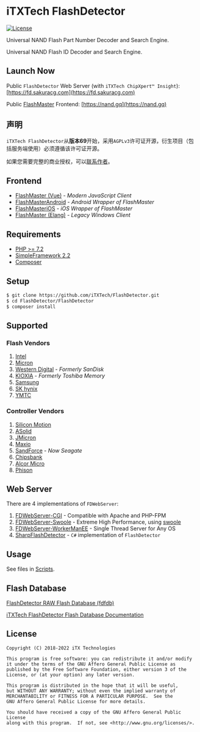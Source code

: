 # iTXTech FlashDetector

[![License](https://img.shields.io/github/license/iTXTech/FlashDetector.svg)](https://github.com/iTXTech/FlashDetector/blob/master/LICENSE)

Universal NAND Flash Part Number Decoder and Search Engine.

Universal NAND Flash ID Decoder and Search Engine.

## Launch Now

Public `FlashDetector` Web Server (with `iTXTech ChipXpert™ Insight`): [https://fd.sakuracg.com](https://fd.sakuracg.com)

Public [FlashMaster](https://github.com/iTXTech/FlashMaster) Frontend: [https://nand.gq](https://nand.gq)

## 声明

`iTXTech FlashDetector`从**版本69**开始，采用`AGPLv3`许可证开源，衍生项目（包括服务端使用）必须遵循该许可证开源。

如果您需要完整的商业授权，可以[联系作者](mailto:peratx@itxtech.org)。

## Frontend

* [FlashMaster (Vue)](https://github.com/iTXTech/FlashMaster) - *Modern JavaScript Client*
* [FlashMasterAndroid](https://github.com/iTXTech/FlashMasterAndroid) - *Android Wrapper of FlashMaster*
* [FlashMasteriOS](https://github.com/iTXTech/FlashMasteriOS) - *iOS Wrapper of FlashMaster*
* [FlashMaster (Elang)](https://github.com/PeratX/FlashMaster) - *Legacy Windows Client*

## Requirements

* [PHP >= 7.2](https://www.php.net)
* [SimpleFramework 2.2](https://github.com/iTXTech/SimpleFramework)
* [Composer](https://github.com/composer/composer)

## Setup

```bash
$ git clone https://github.com/iTXTech/FlashDetector.git
$ cd FlashDetector/FlashDetector
$ composer install
```

## Supported

### Flash Vendors

1. [Intel](https://www.intel.com/)
1. [Micron](https://www.micron.com/)
1. [Western Digital](https://www.westerndigital.com/) - *Formerly SanDisk*
1. [KIOXIA](https://www.kioxia.com/) - *Formerly Toshiba Memory*
1. [Samsung](https://www.samsung.com/)
1. [SK hynix](https://www.skhynix.com/)
1. [YMTC](http://www.ymtc.com/)

### Controller Vendors

1. [Silicon Motion](https://www.siliconmotion.com/)
2. [ASolid](https://www.asolid-tek.com/)
3. [JMicron](https://www.jmicron.com/)
4. [Maxio](http://www.maxio-tech.com/)
5. [SandForce](https://www.seagate.com/) - *Now Seagate*
6. [Chipsbank](http://www.chipsbank.com/)
7. [Alcor Micro](https://www.alcormicro.com/)
8. [Phison](https://www.phison.com/)

## Web Server

There are 4 implementations of `FDWebServer`:

1. [FDWebServer-CGI](https://github.com/iTXTech/FlashDetector/tree/master/FDWebServer/CGI) - Compatible with Apache and PHP-FPM
1. [FDWebServer-Swoole](https://github.com/iTXTech/FlashDetector/tree/master/FDWebServer/swoole) - Extreme High Performance, using [swoole](https://github.com/swoole/swoole-src)
1. [FDWebServer-WorkerManEE](https://github.com/iTXTech/FlashDetector/tree/master/FDWebServer/WorkerManEE) - Single
   Thread Server for Any OS
1. [SharpFlashDetector](https://github.com/iTXTech/SharpFlashDetector) - `C#` implementation of `FlashDetector`

## Usage

See files in [Scripts](Scripts).

## Flash Database

[FlashDetector RAW Flash Database (fdfdb)](https://github.com/iTXTech/fdfdb)

[iTXTech FlashDetector Flash Database Documentation](FlashDatabase.md)

## License

    Copyright (C) 2018-2022 iTX Technologies

    This program is free software: you can redistribute it and/or modify
    it under the terms of the GNU Affero General Public License as
    published by the Free Software Foundation, either version 3 of the
    License, or (at your option) any later version.

    This program is distributed in the hope that it will be useful,
    but WITHOUT ANY WARRANTY; without even the implied warranty of
    MERCHANTABILITY or FITNESS FOR A PARTICULAR PURPOSE.  See the
    GNU Affero General Public License for more details.

    You should have received a copy of the GNU Affero General Public License
    along with this program.  If not, see <http://www.gnu.org/licenses/>.
